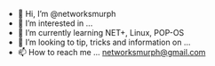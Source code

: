 - 👋 Hi, I’m @networksmurph
- 👀 I’m interested in ...
- 🌱 I’m currently learning NET+, Linux, POP-OS
- 💞️ I’m looking to tip, tricks and information on ...
- 📫 How to reach me ... networksmurph@gmail.com

<!---
networksmurph/networksmurph is a ✨ special ✨ repository because its `README.md` (this file) appears on your GitHub profile.
You can click the Preview link to take a look at your changes.
--->
